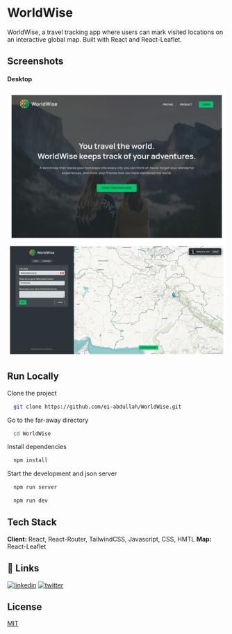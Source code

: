 # WorldWise

WorldWise, a travel tracking app where users can mark visited locations on an interactive global map. Built with React and React-Leaflet. 

## Screenshots

#### Desktop

![Desktop-Normal](./public/images/WorldWise-1.png)
![Desktop-Normal](./public/images/WorldWise-2.png)

## Run Locally

Clone the project

```bash
  git clone https://github.com/ei-abdullah/WorldWise.git
```

Go to the far-away directory

```bash
  cd WorldWise
```

Install dependencies

```bash
  npm install
```

Start the development and json server

```bash
  npm run server
```

```bash
  npm run dev
```

## Tech Stack

**Client:** React, React-Router, TailwindCSS, Javascript, CSS, HMTL
**Map:** React-Leaflet

## 🔗 Links

[![linkedin](https://img.shields.io/badge/linkedin-0A66C2?style=for-the-badge&logo=linkedin&logoColor=white)](https://www.linkedin.com/in/eiabdullah/)
[![twitter](https://img.shields.io/badge/twitter-1DA1F2?style=for-the-badge&logo=twitter&logoColor=white)](https://x.com/blocAbdullah)

## License

[MIT](https://choosealicense.com/licenses/mit/)
